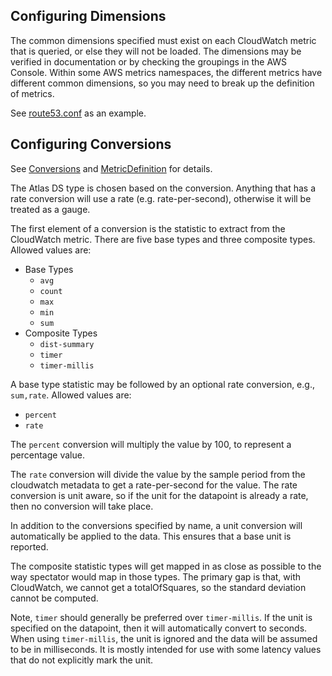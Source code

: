 
## Configuring Dimensions

The common dimensions specified must exist on each CloudWatch metric that is queried, or else
they will not be loaded. The dimensions may be verified in documentation or by checking the
groupings in the AWS Console. Within some AWS metrics namespaces, the different metrics have
different common dimensions, so you may need to break up the definition of metrics.

See [route53.conf](src/main/resources/route53.conf) as an example.

## Configuring Conversions

See [Conversions](src/main/scala/com/netflix/atlas/cloudwatch/Conversions.scala) and
[MetricDefinition](src/main/scala/com/netflix/atlas/cloudwatch/MetricDefinition.scala) for details.

The Atlas DS type is chosen based on the conversion. Anything that has a rate conversion will use a
rate (e.g. rate-per-second), otherwise it will be treated as a gauge.

The first element of a conversion is the statistic to extract from the CloudWatch metric. There are
five base types and three composite types. Allowed values are:

* Base Types
  * `avg`
  * `count`
  * `max`
  * `min`
  * `sum`
* Composite Types
  * `dist-summary`
  * `timer`
  * `timer-millis`

A base type statistic may be followed by an optional rate conversion, e.g., `sum,rate`. Allowed
values are:

* `percent`
* `rate`

The `percent` conversion will multiply the value by 100, to represent a percentage value.

The `rate` conversion will divide the value by the sample period from the cloudwatch metadata
to get a rate-per-second for the value. The rate conversion is unit aware, so if the unit for
the datapoint is  already a rate, then no conversion will take place.

In addition to the conversions specified by name, a unit conversion will automatically be applied
to the data. This ensures that a base unit is reported.

The composite statistic types will get mapped in as close as possible to the way spectator would
map in those types. The primary gap is that, with CloudWatch, we cannot get a totalOfSquares, so
the standard deviation cannot be computed.

Note, `timer` should generally be preferred over `timer-millis`. If the unit is specified on the
datapoint, then it will automatically convert to seconds. When using `timer-millis`, the unit is
ignored and the data will be assumed to be in milliseconds. It is mostly intended for use with
some latency values that do not explicitly mark the unit.
